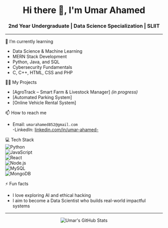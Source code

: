 
<h1 align="center">Hi there 👋, I'm Umar Ahamed</h1>
<h3 align="center">2nd Year Undergraduate | Data Science Specialization | SLIIT</h3>

---

🌱 I’m currently learning  
- Data Science & Machine Learning  
- MERN Stack Development  
- Python, Java, and SQL
- Cybersecurity Fundamentals
- C, C++, HTML, CSS and PHP

👨‍💻 My Projects  
- [AgroTrack – Smart Farm & Livestock Manager] *(in progress)* 
- [Automated Parking System]
- [Online Vehicle Rental System]

📫 How to reach me  
- Email: `umarahamed852@gmail.com`   
-LinkedIn: [linkedin.com/in/umar-ahamed-](https://www.linkedin.com/in/umar-ahamed-/)

💻 Tech Stack  
![Python](https://img.shields.io/badge/-Python-333333?style=flat&logo=python)  
![JavaScript](https://img.shields.io/badge/-JavaScript-333333?style=flat&logo=javascript)  
![React](https://img.shields.io/badge/-React-333333?style=flat&logo=react)  
![Node.js](https://img.shields.io/badge/-Node.js-333333?style=flat&logo=node.js)  
![MySQL](https://img.shields.io/badge/-MySQL-333333?style=flat&logo=mysql)  
![MongoDB](https://img.shields.io/badge/-MongoDB-333333?style=flat&logo=mongodb)

⚡ Fun facts  
- I love exploring AI and ethical hacking  
- I aim to become a Data Scientist who builds real-world impactful systems

---

<p align="center">
  <img src="https://github-readme-stats.vercel.app/api?username=umarahamed-ds&show_icons=true&theme=tokyonight" alt="Umar's GitHub Stats" />
</p>

